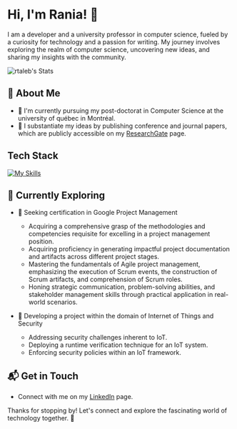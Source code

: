 # Hi, I'm Rania! 👋

I am a developer and a university professor in computer science, fueled by a curiosity for technology and a passion for writing. My journey involves exploring the realm of computer science, uncovering new ideas, and sharing my insights with the community.

![rtaleb's Stats](https://github-readme-stats.vercel.app/api?username=rtaleb&theme=vue-dark&show_icons=true&hide_border=true&count_private=true)

## 🚀 About Me

- 🔭 I'm currently pursuing my post-doctorat in Computer Science at the university of québec in Montréal.
- 📝 I substantiate my ideas by publishing conference and journal papers, which are publicly accessible on my [ResearchGate](https://www.researchgate.net/profile/Rania_Taleb) page.
  
## Tech Stack
[![My Skills](https://skillicons.dev/icons?i=js,html,css,java,mysql,php,py,latex,windows,github,git,androidstudio,discord,eclipse,linkedin,gmail&perline=8)](https://skillicons.dev)

## 🌱 Currently Exploring

- 🚀 Seeking certification in Google Project Management 
  - Acquiring a comprehensive grasp of the methodologies and competencies requisite for excelling in a project management position.
  - Acquiring proficiency in generating impactful project documentation and artifacts across different project stages.
  - Mastering the fundamentals of Agile project management, emphasizing the execution of Scrum events, the construction of Scrum artifacts, and comprehension of Scrum roles.
  - Honing strategic communication, problem-solving abilities, and stakeholder management skills through practical application in real-world scenarios.
    
- 🚀 Developing a project within the domain of Internet of Things and Security
  - Addressing security challenges inherent to IoT.
  - Deploying a runtime verification technique for an IoT system.
  - Enforcing security policies within an IoT framework.
  
## 📬 Get in Touch

- Connect with me on my [LinkedIn](https://www.linkedin.com/in/raniataleb/) page.


Thanks for stopping by! Let's connect and explore the fascinating world of technology together. 🚀



